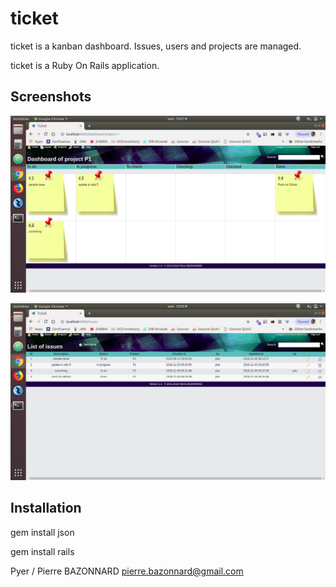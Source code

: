 # ticket

ticket is a kanban dashboard.
Issues, users and projects are managed.

ticket is a Ruby On Rails application.

## Screenshots

![Alt text](/screenshots/dashboard.png?raw=true "Dashboard")

![Alt text](/screenshots/issues.png?raw=true "Issues")


## Installation

gem install json

gem install rails




Pyer / Pierre BAZONNARD
pierre.bazonnard@gmail.com
